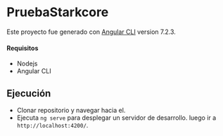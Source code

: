 # PruebaStarkcore

Este proyecto fue generado con  [Angular CLI](https://github.com/angular/angular-cli) version 7.2.3.



#### Requisitos

- Nodejs
- Angular CLI

## Ejecución
- Clonar repositorio y navegar hacia el.
- Ejecuta `ng serve` para desplegar un servidor de desarrollo. luego ir a `http://localhost:4200/`.

